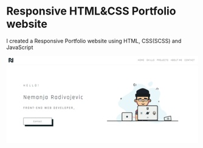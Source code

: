 # Responsive HTML&CSS Portfolio website
I created a Responsive Portfolio website using HTML, CSS(SCSS) and JavaScript

<img src="project.png" />
